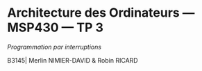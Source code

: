 # Architecture des Ordinateurs — MSP430 — TP 3

_Programmation par interruptions_

B3145| Merlin NIMIER-DAVID & Robin RICARD
